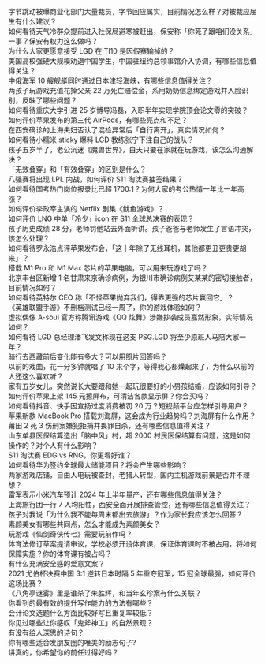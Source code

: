 字节跳动被曝商业化部门大量裁员，字节回应属实，目前情况怎么样？对被裁应届生有什么建议？  
如何看待天气冷群众提前进入社保局避寒被赶出，保安称「你死了跟咱们没关系」一事？保安有权力这么做吗？  
为什么大家更愿意接受 LGD 在 TI10 是因假赛输掉的？  
美国高校强硬大规模劝退中国学生，中国驻纽约总领事馆介入协调，有哪些信息值得关注？  
中俄海军 10 艘舰艇同时通过日本津轻海峡，有哪些信息值得关注？  
两孩子玩游戏充值花掉父亲 22 万死亡赔偿金，系用奶奶信息绑定游戏并人脸识别，反映了哪些问题？  
如何看待重庆大学引进 25 岁博导冯磊，入职半年实现学院顶会论文零的突破？  
如何评价苹果发布的第三代 AirPods，有哪些亮点和不足？  
在西安确诊的上海夫妇否认了混检异常后「自行离开」，真实情况如何？  
如何看待小糯米 sticky 爆料 LGD 教练张宁下注自己的战队？  
孩子五岁半了，老公沉迷《魔兽世界》，白天只要在家就在玩游戏，该怎么沟通解决？  
「无效叠穿」和「有效叠穿」的区别是什么？  
八强赛将出现 LPL 内战，如何评价 S11 淘汰赛抽签结果？  
如何看待国考热门岗位报录比已超 1700:1？为何大家的考公热情一年比一年高涨？  
如何评价李政宰主演的 Netflix 剧集《鱿鱼游戏》？  
如何评价 LNG 中单「冷少」icon 在 S11 全球总决赛的表现？  
孩子历史成绩 28 分，老师罚他站去外面听讲。孩子爸爸与老师发生了言语冲突，该怎么处理？  
如何看待罗永浩点评苹果发布会，「这十年除了无线耳机，其他都更丑更贵更胡来」？  
搭载 M1 Pro 和 M1 Max 芯片的苹果电脑，可以用来玩游戏了吗？  
北京丰台区新增 1 名甘肃来京确诊病例，为银川市确诊病例艾某某的密切接触者，目前情况如何？  
如何看待英特尔 CEO 称「不怪苹果抛弃我们，得靠更强的芯片赢回它」？  
《英雄联盟手游》不删档测试已经一周了，你的游戏体验如何？  
虚拟偶像 A-soul 官方称腾讯游戏《QQ 炫舞》涉嫌抄袭成员嘉然形象，实际情况如何？  
如何看待 LGD 总经理潘飞发文称现在这支 PSG.LGD 将至少原班人马陪大家一年？  
骑行去西藏前后变化能有多大？可以用照片回答吗？  
以前的戏曲，花一分多钟就唱了 10 来个字，等得我心都燥起来了，为什么以前的人还这么喜欢听？  
家有五岁女儿，突然说长大要跟和她一起玩很要好的小男孩结婚，应该如何引导？  
如何评价苹果上架 145 元擦屏布，可清洁各款显示屏？你会买吗？  
如何看待抖音、快手因宣扬过度消费被罚 20 万？短视频平台应怎样引导用户？  
苹果新款 MacBook Pro 搭载刘海屏，这会成为行业趋势吗？刘海屏有什么作用？  
莆田 2 死 3 伤刑案嫌犯拒捕并畏罪自杀，还有哪些信息值得关注？  
山东单县医保结算造出「脑中风」村，超 2000 村民医保结算有问题，这是如何操作的？对个人有什么影响？  
S11 淘汰赛 EDG vs RNG，你更看好谁？  
如何看待华为签约全球最大储能项目？将会产生哪些影响？  
两家游戏店铺，自由人电玩被查封，老猎人转型，国内主机游戏前景是否并不理想？  
雷军表示小米汽车预计 2024 年上半年量产，还有哪些信息值得关注？  
上海旅行团一行 7 人均阳性，西安全面开展排查管控，还有哪些信息值得关注？  
孩子对我说「为什么我不能每周末都出去旅游」？作为家长我应该怎么回答？  
素颜美女有哪些共同点，怎么才能成为素颜美女？  
玩游戏《仙剑奇侠传七》需要玩前作吗？  
体育法修订草案提请审议，学校必须开设体育课，保证体育课时不被占用，将如何保障实施？你的体育课有被占吗？  
有什么充满安全感的爱意文案？  
2021 尤伯杯决赛中国 3:1 逆转日本时隔 5 年重夺冠军，15 冠全球最强，如何评价这场比赛？  
《八角亭谜雾》里是谁杀了朱胜辉，和当年玄珍案有什么关联？  
你看到的最有效的提升写作能力的方法有哪些？  
会计论文选题什么方面比较好写且重复率较低？  
你见过哪些让你感叹「鬼斧神工」的自然景观？  
有没有给人深思的诗句？  
你有哪些适合发朋友圈的唯美的励志句子?  
讲真的，你希望你的前任过得好吗？  
